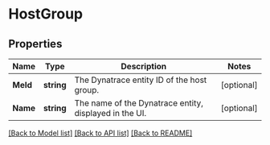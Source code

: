 # HostGroup

## Properties

Name | Type | Description | Notes
------------ | ------------- | ------------- | -------------
**MeId** | **string** | The Dynatrace entity ID of the host group. | [optional] 
**Name** | **string** | The name of the Dynatrace entity, displayed in the UI. | [optional] 

[[Back to Model list]](../README.md#documentation-for-models) [[Back to API list]](../README.md#documentation-for-api-endpoints) [[Back to README]](../README.md)


